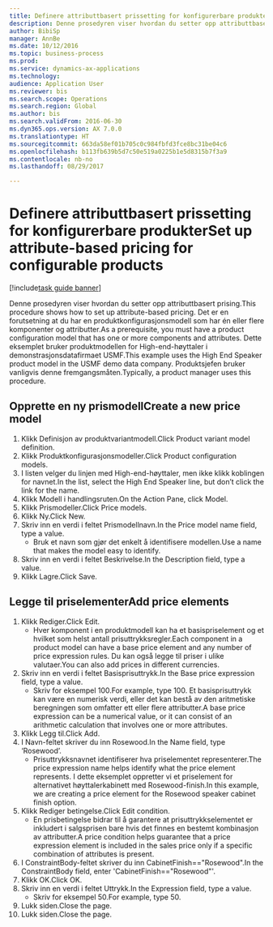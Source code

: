 ```yaml
--- 
title: Definere attributtbasert prissetting for konfigurerbare produkter
description: Denne prosedyren viser hvordan du setter opp attributtbasert prising.
author: BibiSp
manager: AnnBe
ms.date: 10/12/2016
ms.topic: business-process
ms.prod: 
ms.service: dynamics-ax-applications
ms.technology: 
audience: Application User
ms.reviewer: bis
ms.search.scope: Operations
ms.search.region: Global
ms.author: bis
ms.search.validFrom: 2016-06-30
ms.dyn365.ops.version: AX 7.0.0
ms.translationtype: HT
ms.sourcegitcommit: 663da58ef01b705c0c984fbfd3fce8bc31be04c6
ms.openlocfilehash: b113fb639b5d7c50e519a0225b1e5d8315b7f3a9
ms.contentlocale: nb-no
ms.lasthandoff: 08/29/2017

---
```

# <a name="set-up-attribute-based-pricing-for-configurable-products"></a><span data-ttu-id="316ef-103">Definere attributtbasert prissetting for konfigurerbare produkter</span><span class="sxs-lookup"><span data-stu-id="316ef-103">Set up attribute-based pricing for configurable products</span></span>

[!include[task guide banner](../../includes/task-guide-banner.md)]

<span data-ttu-id="316ef-104">Denne prosedyren viser hvordan du setter opp attributtbasert prising.</span><span class="sxs-lookup"><span data-stu-id="316ef-104">This procedure shows how to set up attribute-based pricing.</span></span> <span data-ttu-id="316ef-105">Det er en forutsetning at du har en produktkonfigurasjonsmodell som har én eller flere komponenter og attributter.</span><span class="sxs-lookup"><span data-stu-id="316ef-105">As a prerequisite, you must have a product configuration model that has one or more components and attributes.</span></span> <span data-ttu-id="316ef-106">Dette eksemplet bruker produktmodellen for High-end-høyttaler i demonstrasjonsdatafirmaet USMF.</span><span class="sxs-lookup"><span data-stu-id="316ef-106">This example uses the High End Speaker product model in the USMF demo data company.</span></span> <span data-ttu-id="316ef-107">Produktsjefen bruker vanligvis denne fremgangsmåten.</span><span class="sxs-lookup"><span data-stu-id="316ef-107">Typically, a product manager uses this procedure.</span></span>


## <a name="create-a-new-price-model"></a><span data-ttu-id="316ef-108">Opprette en ny prismodell</span><span class="sxs-lookup"><span data-stu-id="316ef-108">Create a new price model</span></span>
1. <span data-ttu-id="316ef-109">Klikk Definisjon av produktvariantmodell.</span><span class="sxs-lookup"><span data-stu-id="316ef-109">Click Product variant model definition.</span></span>
2. <span data-ttu-id="316ef-110">Klikk Produktkonfigurasjonsmodeller.</span><span class="sxs-lookup"><span data-stu-id="316ef-110">Click Product configuration models.</span></span>
3. <span data-ttu-id="316ef-111">I listen velger du linjen med High-end-høyttaler, men ikke klikk koblingen for navnet.</span><span class="sxs-lookup"><span data-stu-id="316ef-111">In the list, select the High End Speaker line, but don’t click the link for the name.</span></span>
4. <span data-ttu-id="316ef-112">Klikk Modell i handlingsruten.</span><span class="sxs-lookup"><span data-stu-id="316ef-112">On the Action Pane, click Model.</span></span>
5. <span data-ttu-id="316ef-113">Klikk Prismodeller.</span><span class="sxs-lookup"><span data-stu-id="316ef-113">Click Price models.</span></span>
6. <span data-ttu-id="316ef-114">Klikk Ny.</span><span class="sxs-lookup"><span data-stu-id="316ef-114">Click New.</span></span>
7. <span data-ttu-id="316ef-115">Skriv inn en verdi i feltet Prismodellnavn.</span><span class="sxs-lookup"><span data-stu-id="316ef-115">In the Price model name field, type a value.</span></span>
    * <span data-ttu-id="316ef-116">Bruk et navn som gjør det enkelt å identifisere modellen.</span><span class="sxs-lookup"><span data-stu-id="316ef-116">Use a name that makes the model easy to identify.</span></span>  
8. <span data-ttu-id="316ef-117">Skriv inn en verdi i feltet Beskrivelse.</span><span class="sxs-lookup"><span data-stu-id="316ef-117">In the Description field, type a value.</span></span>
9. <span data-ttu-id="316ef-118">Klikk Lagre.</span><span class="sxs-lookup"><span data-stu-id="316ef-118">Click Save.</span></span>

## <a name="add-price-elements"></a><span data-ttu-id="316ef-119">Legge til priselementer</span><span class="sxs-lookup"><span data-stu-id="316ef-119">Add price elements</span></span>
1. <span data-ttu-id="316ef-120">Klikk Rediger.</span><span class="sxs-lookup"><span data-stu-id="316ef-120">Click Edit.</span></span>
    * <span data-ttu-id="316ef-121">Hver komponent i en produktmodell kan ha et basispriselement og et hvilket som helst antall prisuttrykksregler.</span><span class="sxs-lookup"><span data-stu-id="316ef-121">Each component in a product model can have a base price element and any number of price expression rules.</span></span> <span data-ttu-id="316ef-122">Du kan også legge til priser i ulike valutaer.</span><span class="sxs-lookup"><span data-stu-id="316ef-122">You can also add prices in different currencies.</span></span>  
2. <span data-ttu-id="316ef-123">Skriv inn en verdi i feltet Basisprisuttrykk.</span><span class="sxs-lookup"><span data-stu-id="316ef-123">In the Base price expression field, type a value.</span></span>
    * <span data-ttu-id="316ef-124">Skriv for eksempel 100.</span><span class="sxs-lookup"><span data-stu-id="316ef-124">For example, type 100.</span></span>   <span data-ttu-id="316ef-125">Et basisprisuttrykk kan være en numerisk verdi, eller det kan bestå av den aritmetiske beregningen som omfatter ett eller flere attributter.</span><span class="sxs-lookup"><span data-stu-id="316ef-125">A base price expression can be a numerical value, or it can consist of an arithmetic calculation that involves one or more attributes.</span></span>  
3. <span data-ttu-id="316ef-126">Klikk Legg til.</span><span class="sxs-lookup"><span data-stu-id="316ef-126">Click Add.</span></span>
4. <span data-ttu-id="316ef-127">I Navn-feltet skriver du inn Rosewood.</span><span class="sxs-lookup"><span data-stu-id="316ef-127">In the Name field, type ‘Rosewood’.</span></span>
    * <span data-ttu-id="316ef-128">Prisuttrykksnavnet identifiserer hva priselementet representerer.</span><span class="sxs-lookup"><span data-stu-id="316ef-128">The price expression name helps identify what the price element represents.</span></span> <span data-ttu-id="316ef-129">I dette eksemplet oppretter vi et priselement for alternativet høyttalerkabinett med Rosewood-finish.</span><span class="sxs-lookup"><span data-stu-id="316ef-129">In this example, we are creating a price element for the Rosewood speaker cabinet finish option.</span></span>  
5. <span data-ttu-id="316ef-130">Klikk Rediger betingelse.</span><span class="sxs-lookup"><span data-stu-id="316ef-130">Click Edit condition.</span></span>
    * <span data-ttu-id="316ef-131">En prisbetingelse bidrar til å garantere at prisuttrykkselementet er inkludert i salgsprisen bare hvis det finnes en bestemt kombinasjon av attributter.</span><span class="sxs-lookup"><span data-stu-id="316ef-131">A price condition helps guarantee that a price expression element is included in the sales price only if a specific combination of attributes is present.</span></span>  
6. <span data-ttu-id="316ef-132">I ConstraintBody-feltet skriver du inn CabinetFinish=="Rosewood".</span><span class="sxs-lookup"><span data-stu-id="316ef-132">In the ConstraintBody field, enter 'CabinetFinish=="Rosewood"'.</span></span>
7. <span data-ttu-id="316ef-133">Klikk OK.</span><span class="sxs-lookup"><span data-stu-id="316ef-133">Click OK.</span></span>
8. <span data-ttu-id="316ef-134">Skriv inn en verdi i feltet Uttrykk.</span><span class="sxs-lookup"><span data-stu-id="316ef-134">In the Expression field, type a value.</span></span>
    * <span data-ttu-id="316ef-135">Skriv for eksempel 50.</span><span class="sxs-lookup"><span data-stu-id="316ef-135">For example, type 50.</span></span>  
9. <span data-ttu-id="316ef-136">Lukk siden.</span><span class="sxs-lookup"><span data-stu-id="316ef-136">Close the page.</span></span>
10. <span data-ttu-id="316ef-137">Lukk siden.</span><span class="sxs-lookup"><span data-stu-id="316ef-137">Close the page.</span></span>



